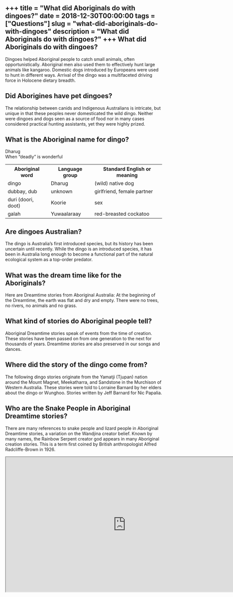 +++
title = "What did Aboriginals do with dingoes?"
date = 2018-12-30T00:00:00
tags = ["Questions"]
slug = "what-did-aboriginals-do-with-dingoes"
description = "What did Aboriginals do with dingoes?"
+++
What did Aboriginals do with dingoes?
-------------------------------------

Dingoes helped Aboriginal people to catch small animals, often opportunistically. Aboriginal men also used them to effectively hunt large animals like kangaroo. Domestic dogs introduced by Europeans were used to hunt in different ways. Arrival of the dingo was a multifaceted driving force in Holocene dietary breadth.

Did Aborigines have pet dingoes?
--------------------------------

The relationship between canids and Indigenous Australians is intricate, but unique in that these peoples never domesticated the wild dingo. Neither were dingoes and dogs seen as a source of food nor in many cases considered practical hunting assistants, yet they were highly prized.

What is the Aboriginal name for dingo?
--------------------------------------

Dharug  
When “deadly” is wonderful

<table><tr><th>Aboriginal word</th><th>Language group</th><th>Standard English or meaning</th></tr><tr><td>dingo</td><td>Dharug</td><td>(wild) native dog</td></tr><tr><td>dubbay, dub</td><td>unknown</td><td>girlfriend, female partner</td></tr><tr><td>duri (doori, doot)</td><td>Koorie</td><td>sex</td></tr><tr><td>galah</td><td>Yuwaalaraay</td><td>red-breasted cockatoo</td></tr></table>

Are dingoes Australian?
-----------------------

The dingo is Australia’s first introduced species, but its history has been uncertain until recently. While the dingo is an introduced species, it has been in Australia long enough to become a functional part of the natural ecological system as a top-order predator.

What was the dream time like for the Aboriginals?
-------------------------------------------------

Here are Dreamtime stories from Aboriginal Australia: At the beginning of the Dreamtime, the earth was flat and dry and empty. There were no trees, no rivers, no animals and no grass.

What kind of stories do Aboriginal people tell?
-----------------------------------------------

Aboriginal Dreamtime stories speak of events from the time of creation. These stories have been passed on from one generation to the next for thousands of years. Dreamtime stories are also preserved in our songs and dances.

Where did the story of the dingo come from?
-------------------------------------------

The following dingo stories originate from the Yamatji (Tjupan) nation around the Mount Magnet, Meekatharra, and Sandstone in the Murchison of Western Australia. These stories were told to Lorraine Barnard by her elders about the dingo or Wunghoo. Stories written by Jeff Barnard for Nic Papalia.

Who are the Snake People in Aboriginal Dreamtime stories?
---------------------------------------------------------

There are many references to snake people and lizard people in Aboriginal Dreamtime stories, a variation on the Wandjina creator belief. Known by many names, the Rainbow Serpent creator god appears in many Aboriginal creation stories. This is a term first coined by British anthropologist Alfred Radcliffe-Brown in 1926.

<iframe allow="accelerometer; autoplay; clipboard-write; encrypted-media; gyroscope; picture-in-picture" allowfullscreen="" class="__youtube_prefs__  epyt-is-override  no-lazyload" data-no-lazy="1" data-origheight="433" data-origwidth="770" data-skipgform_ajax_framebjll="" height="433" id="_ytid_22252" loading="lazy" src="https://www.youtube.com/embed/_QKyJdAsrj4?enablejsapi=1&autoplay=0&cc_load_policy=0&cc_lang_pref=&iv_load_policy=1&loop=0&modestbranding=0&rel=1&fs=1&playsinline=0&autohide=2&theme=dark&color=red&controls=1&" title="YouTube player" width="770"></iframe>